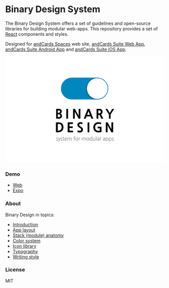 # Binary Design System

The Binary Design System offers a set of guidelines and open-source libraries for building modular web-apps. This repository provides a set of [React](http://facebook.github.io/react/) components and styles.

Designed for [andCards Spaces](https://andcards.com) web site, [andCards Suite Web App](https://andcards.com/suite), [andCards Suite Android App](https://play.google.com/store/apps/details?id=com.cardscorp.contacts) and [andCards Suite iOS App](https://itunes.apple.com/us/app/andcards-suite/id1291226540?mt=8).

<img src="https://github.com/andcards/binary-ui/blob/master/cover.png" />

### Demo

- [Web](https://andcards.github.io/binary-ui)
- [Expo](https://exp.host/@rtkhanas/binaryui)

### About

Binary Design in topics:
- [Introduction](https://medium.com/binary-design/design-concept-65285d8d99c7)
- [App layout](https://medium.com/binary-design/app-layout-cd526b9cf52f)
- [Stack (module) anatomy](https://medium.com/binary-design/stack-anatomy-b12e77bedc74)
- [Color system](https://medium.com/binary-design/color-system-f8c7dfae7ab5)
- [Icon library](https://medium.com/binary-design/iconography-2f9d4e8deced)
- [Typography](https://medium.com/binary-design/typography-dd26f30ad590)
- [Writing style](https://medium.com/binary-design/writing-style-64490959a73c)

### License

MIT
